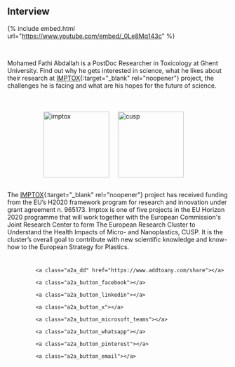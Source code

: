 ## Interview






{% include embed.html url="https://www.youtube.com/embed/_0Le8Mq143c" %}

<br />

Mohamed Fathi Abdallah is a PostDoc Researcher in Toxicology at Ghent University. Find out why he gets interested in science, what he likes about their research at [IMPTOX](https://www.imptox.eu/en/){:target="_blank" rel="noopener"} project, the challenges he is facing and what are his hopes for the future of science.

<br />

<div class="image-container">

  <img class="imptox-image" src="/images/imptox.png" alt="imptox">

  <img class="cusp-image" src="/images/cusp.png" alt="cusp">

</div>



<style>

.image-container {

  display: flex;

  flex-direction: row; /* Change to row */

  justify-content: center;

  align-items: center;

  margin-top: 20px; /* Add some margin */

}



.imptox-image,

.cusp-image {

  width: 150px; /* Adjust image size */

  height: 150px;

  object-fit: contain; /* Change it from cover to contain to have the full image without being cut off*/

  margin-right: 20px; /* Add some margin */

}

</style>



<style>

    .a2a_kit {

        float: right; /* Float the div to the right */

        margin: 10px; /* Add some margin for spacing */

    }

</style>

<br />

The [IMPTOX](https://www.imptox.eu/en/){:target="_blank" rel="noopener"} project has received funding from the EU’s H2020 framework program for research and innovation under grant agreement n. 965173. Imptox is one of five projects in the EU Horizon 2020 programme that will work together with the European Commission's Joint Research Center to form The European Research Cluster to Understand the Health Impacts of Micro- and Nanoplastics, CUSP. It is the cluster’s overall goal to contribute with new scientific knowledge and know-how to the European Strategy for Plastics.



<!-- AddToAny BEGIN -->

<div class="a2a_kit a2a_kit_size_32 a2a_default_style">

    <a class="a2a_dd" href="https://www.addtoany.com/share"></a>

    <a class="a2a_button_facebook"></a>

    <a class="a2a_button_linkedin"></a>

    <a class="a2a_button_x"></a>

    <a class="a2a_button_microsoft_teams"></a>

    <a class="a2a_button_whatsapp"></a>

    <a class="a2a_button_pinterest"></a>

    <a class="a2a_button_email"></a>

</div>

<script>

    var a2a_config = a2a_config || {};

    a2a_config.num_services = 12;

</script>

<script async src="https://static.addtoany.com/menu/page.js"></script>

<!-- AddToAny END -->
